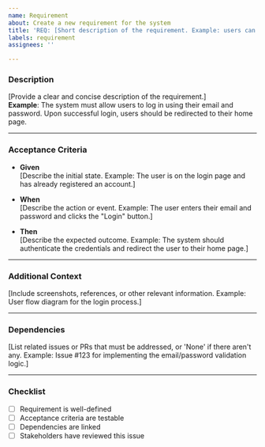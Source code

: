 ```yaml
---
name: Requirement  
about: Create a new requirement for the system  
title: 'REQ: [Short description of the requirement. Example: users can login]'  
labels: requirement
assignees: ''

---
```

### **Description**  
[Provide a clear and concise description of the requirement.]  
**Example**: The system must allow users to log in using their email and password. Upon successful login, users should be redirected to their home page.

---

### **Acceptance Criteria**  

- **Given**  
    [Describe the initial state. Example: The user is on the login page and has already registered an account.]

- **When**  
    [Describe the action or event. Example: The user enters their email and password and clicks the "Login" button.]

- **Then**  
    [Describe the expected outcome. Example: The system should authenticate the credentials and redirect the user to their home page.]

---

### **Additional Context**  
[Include screenshots, references, or other relevant information. Example: User flow diagram for the login process.]

---

### **Dependencies**  
[List related issues or PRs that must be addressed, or 'None' if there aren't any. Example: Issue #123 for implementing the email/password validation logic.]  

---

### **Checklist**  
- [ ] Requirement is well-defined  
- [ ] Acceptance criteria are testable  
- [ ] Dependencies are linked  
- [ ] Stakeholders have reviewed this issue